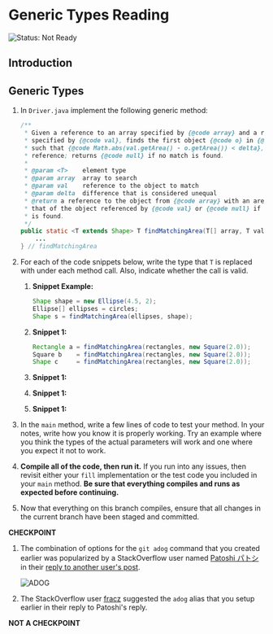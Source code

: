 # Generic Types Reading

![Status: Not Ready](https://img.shields.io/badge/Status-Not%20Ready-red.svg)

## Introduction

## Generic Types

1. In `Driver.java` implement the following generic method:

   ```java
   /**
    * Given a reference to an array specified by {@code array} and a reference
    * specified by {@code val}, finds the first object {@code o} in {@code array} 
    * such that {@code Math.abs(val.getArea() - o.getArea()) < delta}, then returns its
    * reference; returns {@code null} if no match is found. 
    *
    * @param <T>    element type
    * @param array  array to search
    * @param val    reference to the object to match
    * @param delta  difference that is considered unequal
    * @return a reference to the object from {@code array} with an area matching
    * that of the object referenced by {@code val} or {@code null} if no match
    * is found.
    */
   public static <T extends Shape> T findMatchingArea(T[] array, T val, double delta) {
       ...
   } // findMatchingArea
   ```

1. For each of the code snippets below, write the type that `T` is replaced with under
   each method call. Also, indicate whether the call is valid.
   
   1. **Snippet Example:**
   
      ```java
      Shape shape = new Ellipse(4.5, 2);
      Ellipse[] ellipses = circles;
      Shape s = findMatchingArea(ellipses, shape);
      ```
   1. **Snippet 1:**
   
      ```java
      Rectangle a = findMatchingArea(rectangles, new Square(2.0));
      Square b    = findMatchingArea(rectangles, new Square(2.0));
      Shape c     = findMatchingArea(rectangles, new Square(2.0));
      ```
   
   1. **Snippet 1:**
   
   1. **Snippet 1:**
   
   1. **Snippet 1:**
   

1. In the `main` method, write a few lines of code to test your method.
   In your notes, write how you know it is properly working. Try an example
   where you think the types of the actual parameters will work and one where
   you expect it not to work.

1. **Compile all of the code, then run it.** If you run into any issues,
   then revisit either your `fill` implementation or the test code you
   included in your `main` method. **Be sure that everything compiles
   and runs as expected before continuing.**
   
1. Now that everything on this branch compiles, ensure that all changes 
   in the current branch have been staged and committed. 

**CHECKPOINT**

1. The combination of options for the `git adog` command that you created earlier
   was popularized by a StackOverflow user named [Patoshi パトシ](https://stackoverflow.com/users/1642231/patoshi-パトシ)
   in their [reply to another user's post](https://stackoverflow.com/a/35075021).  
   
   ![ADOG](https://i.stack.imgur.com/ElVkf.jpg)
   
1. The StackOverflow user [fracz](https://stackoverflow.com/users/878514/fracz) suggested the `adog` alias
   that you setup earlier in their reply to Patoshi's reply.

**NOT A CHECKPOINT**

